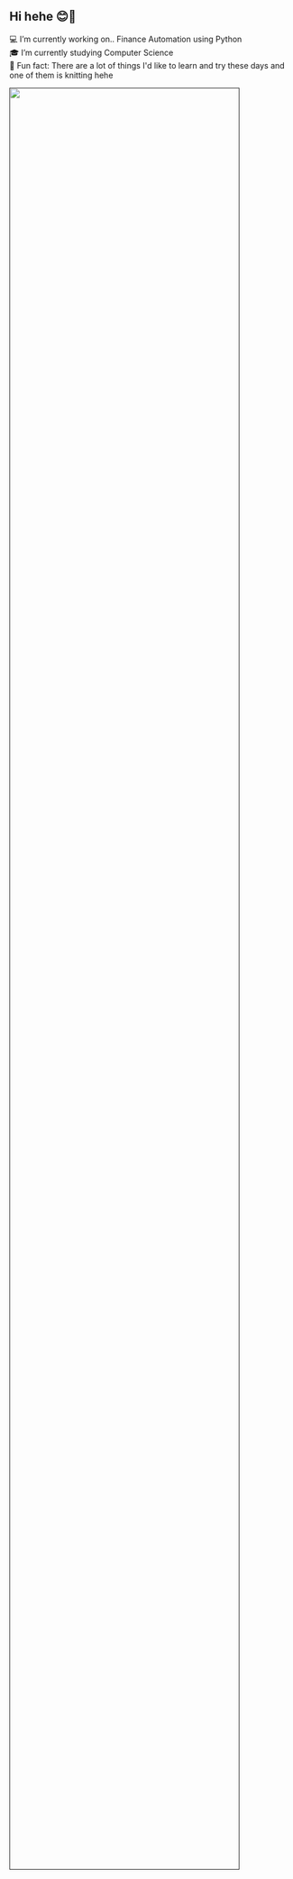 ## Hi hehe 😊🐧
💻 I’m currently working on.. Finance Automation using Python\
🎓 I’m currently studying Computer Science\
💚 Fun fact: There are a lot of things I'd like to learn and try these days and one of them is knitting hehe   

<a href="">
  <img width="90%" src="https://user-images.githubusercontent.com/63581688/97962952-10d0c600-1e1b-11eb-9b1e-fbbad1be9037.GIF">
</a>
